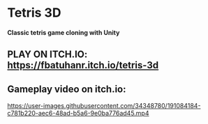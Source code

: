 # Tetris 3D

#### Classic tetris game cloning with Unity
 
## PLAY ON ITCH.IO: https://fbatuhanr.itch.io/tetris-3d

## Gameplay video on itch.io:
https://user-images.githubusercontent.com/34348780/191084184-c781b220-aec6-48ad-b5a6-9e0ba776ad45.mp4
